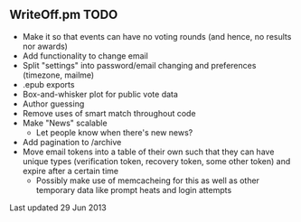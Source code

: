 WriteOff.pm TODO
----------------

- Make it so that events can have no voting rounds (and hence, no results nor awards)
- Add functionality to change email
- Split "settings" into password/email changing and preferences (timezone, mailme)
- .epub exports
- Box-and-whisker plot for public vote data
- Author guessing
- Remove uses of smart match throughout code
- Make "News" scalable
  - Let people know when there's new news?
- Add pagination to /archive
- Move email tokens into a table of their own such that they can have unique types (verification token, recovery token, some other token) and expire after a certain time
  - Possibly make use of memcacheing for this as well as other temporary data like prompt heats and login attempts

Last updated 29 Jun 2013
